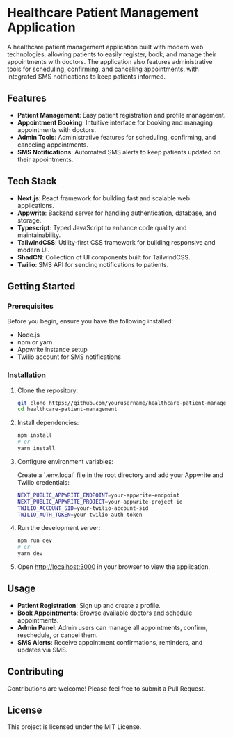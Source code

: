 # Healthcare Patient Management Application

A healthcare patient management application built with modern web technologies, allowing patients to easily register, book, and manage their appointments with doctors. The application also features administrative tools for scheduling, confirming, and canceling appointments, with integrated SMS notifications to keep patients informed.

## Features

- **Patient Management**: Easy patient registration and profile management.
- **Appointment Booking**: Intuitive interface for booking and managing appointments with doctors.
- **Admin Tools**: Administrative features for scheduling, confirming, and canceling appointments.
- **SMS Notifications**: Automated SMS alerts to keep patients updated on their appointments.

## Tech Stack

- **Next.js**: React framework for building fast and scalable web applications.
- **Appwrite**: Backend server for handling authentication, database, and storage.
- **Typescript**: Typed JavaScript to enhance code quality and maintainability.
- **TailwindCSS**: Utility-first CSS framework for building responsive and modern UI.
- **ShadCN**: Collection of UI components built for TailwindCSS.
- **Twilio**: SMS API for sending notifications to patients.

## Getting Started

### Prerequisites

Before you begin, ensure you have the following installed:

- Node.js
- npm or yarn
- Appwrite instance setup
- Twilio account for SMS notifications

### Installation

1. Clone the repository:
    ```bash
    git clone https://github.com/yourusername/healthcare-patient-management.git
    cd healthcare-patient-management
    ```

2. Install dependencies:
    ```bash
    npm install
    # or
    yarn install
    ```

3. Configure environment variables:

   Create a \`.env.local\` file in the root directory and add your Appwrite and Twilio credentials:

    ```bash
    NEXT_PUBLIC_APPWRITE_ENDPOINT=your-appwrite-endpoint
    NEXT_PUBLIC_APPWRITE_PROJECT=your-appwrite-project-id
    TWILIO_ACCOUNT_SID=your-twilio-account-sid
    TWILIO_AUTH_TOKEN=your-twilio-auth-token
    ```

4. Run the development server:
    ```bash
    npm run dev
    # or
    yarn dev
    ```

5. Open [http://localhost:3000](http://localhost:3000) in your browser to view the application.

## Usage

- **Patient Registration**: Sign up and create a profile.
- **Book Appointments**: Browse available doctors and schedule appointments.
- **Admin Panel**: Admin users can manage all appointments, confirm, reschedule, or cancel them.
- **SMS Alerts**: Receive appointment confirmations, reminders, and updates via SMS.

## Contributing

Contributions are welcome! Please feel free to submit a Pull Request.

## License

This project is licensed under the MIT License.
